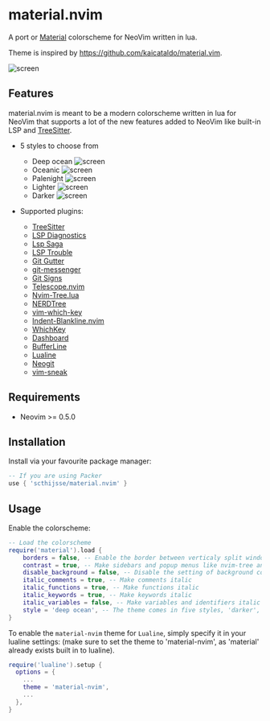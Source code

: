 # material.nvim

A port or [Material](https://material-theme.site) colorscheme for NeoVim
written in lua.

Theme is inspired by https://github.com/kaicataldo/material.vim.

![screen](/media/Material.png)

## Features

material.nvim is meant to be a modern colorscheme written in lua for NeoVim
that supports a lot of the new features added to NeoVim like built-in LSP and
[TreeSitter](https://github.com/nvim-treesitter/nvim-treesitter).

+ 5 styles to choose from
    + Deep ocean ![screen](/media/deep-ocean.png)
    + Oceanic ![screen](/media/oceanic.png)
    + Palenight ![screen](/media/palenight.png)
    + Lighter ![screen](/media/lighter.png)
    + Darker ![screen](/media/darker.png)

+ Supported plugins:
    + [TreeSitter](https://github.com/nvim-treesitter/nvim-treesitter)
    + [LSP Diagnostics](https://neovim.io/doc/user/lsp.html)
    + [Lsp Saga](https://github.com/glepnir/lspsaga.nvim)
    + [LSP Trouble](https://github.com/folke/lsp-trouble.nvim)
    + [Git Gutter](https://github.com/airblade/vim-gitgutter)
    + [git-messenger](https://github.com/rhysd/git-messenger.vim)
    + [Git Signs](https://github.com/lewis6991/gitsigns.nvim)
    + [Telescope.nvim](https://github.com/nvim-telescope/telescope.nvim)
    + [Nvim-Tree.lua](https://github.com/kyazdani42/nvim-tree.lua)
    + [NERDTree](https://github.com/preservim/nerdtree)
    + [vim-which-key](https://github.com/liuchengxu/vim-which-key)
    + [Indent-Blankline.nvim](https://github.com/lukas-reineke/indent-blankline.nvim)
    + [WhichKey](https://github.com/liuchengxu/vim-which-key)
    + [Dashboard](https://github.com/glepnir/dashboard-nvim)
    + [BufferLine](https://github.com/akinsho/nvim-bufferline.lua)
    + [Lualine](https://github.com/hoob3rt/lualine.nvim)
    + [Neogit](https://github.com/TimUntersberger/neogit)
    + [vim-sneak](https://github.com/justinmk/vim-sneak)

## Requirements

+ Neovim >= 0.5.0

## Installation

Install via your favourite package manager:

```lua
-- If you are using Packer
use { 'scthijsse/material.nvim' }
```

## Usage

Enable the colorscheme:

```lua
-- Load the colorscheme
require('material').load {
    borders = false, -- Enable the border between verticaly split windows visable
    contrast = true, -- Make sidebars and popup menus like nvim-tree and telescope have a different background
    disable_background = false, -- Disable the setting of background color so that NeoVim can use your terminal background
    italic_comments = true, -- Make comments italic
    italic_functions = true, -- Make functions italic
    italic_keywords = true, -- Make keywords italic
    italic_variables = false, -- Make variables and identifiers italic
    style = 'deep ocean', -- The theme comes in five styles, 'darker', 'lighter', 'palenight', 'oceanic' and 'deep ocean'
}
```

To enable the `material-nvim` theme for `Lualine`, simply specify it in your
lualine settings: (make sure to set the theme to 'material-nvim', as
'material' already exists built in to lualine).

```lua
require('lualine').setup {
  options = {
    ...
    theme = 'material-nvim',
    ...
  },
}
```

